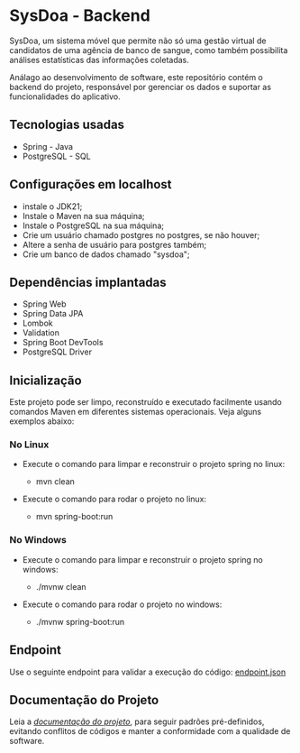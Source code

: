# SysDoa - Backend

SysDoa, um sistema móvel que permite não só uma gestão virtual de candidatos de uma agência de banco de sangue, como também possibilita análises estatísticas das informações coletadas.

Análago ao desenvolvimento de software, este repositório contém o backend do projeto, responsável por gerenciar os dados e suportar as funcionalidades do aplicativo.

## Tecnologias usadas

- Spring - Java
- PostgreSQL - SQL

## Configurações em localhost
    
  - instale o JDK21; 
  - Instale o Maven na sua máquina;
  - Instale o PostgreSQL na sua máquina;
  - Crie um usuário chamado postgres no postgres, se não houver;
  - Altere a senha de usuário para postgres também;
  - Crie um banco de dados chamado "sysdoa";

## Dependências implantadas

- Spring Web
- Spring Data JPA
- Lombok
- Validation
- Spring Boot DevTools
- PostgreSQL Driver

## Inicialização

Este projeto pode ser limpo, reconstruído e executado facilmente usando comandos Maven em diferentes sistemas operacionais. Veja alguns exemplos abaixo:

### No Linux
        
  - Execute o comando para limpar e reconstruir o projeto spring no linux:
    - mvn clean
    
  - Execute o comando para rodar o projeto no linux:
    - mvn spring-boot:run


### No Windows

  - Execute o comando para limpar e reconstruir o projeto spring no windows:
    -  ./mvnw clean
        
  - Execute o comando para rodar o projeto no windows:
    - ./mvnw spring-boot:run

## Endpoint

Use o seguinte endpoint para validar a execução do código: [endpoint.json](/endpoint.json)

## Documentação do Projeto

Leia a [_documentação do projeto_](https://github.com/SysDoa/Documentos), para seguir padrões pré-definidos, evitando conflitos de códigos e manter a conformidade com a qualidade de software. 